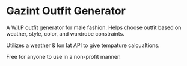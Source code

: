 # Gazint Outfit Generator
A W.I.P outfit generator for male fashion. Helps choose outfit based on weather, style, color, and wardrobe constraints. 

Utilizes a weather & lon lat API to give tempature calcualtions. 

Free for anyone to use in a non-profit manner! 
